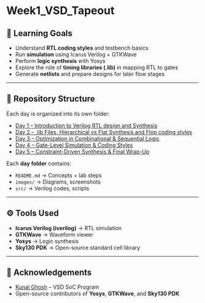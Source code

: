 # Week1_VSD_Tapeout


## 🎯 Learning Goals

- Understand **RTL coding styles** and testbench basics  
- Run **simulation** using Icarus Verilog + GTKWave  
- Perform **logic synthesis** with Yosys  
- Explore the role of **timing libraries (.lib)** in mapping RTL to gates  
- Generate **netlists** and prepare designs for later flow stages  

---

## 📂 Repository Structure

Each day is organized into its own folder:

- [Day 1 – Introduction to Verilog RTL design and Synthesis](Day1/README.md)  
- [Day 2 – .lib Files, Hierarchical vs Flat Synthesis and Flop coding styles](Day2/README.md)  
- [Day 3 – Optimization in Combinational & Sequential Logic](Day3/README.md)  
- [Day 4 – Gate-Level Simulation & Coding Styles](Day4/README.md)  
- [Day 5 – Constraint-Driven Synthesis & Final Wrap-Up](Day5/README.md)  

Each **day folder** contains:
- `README.md` → Concepts + lab steps  
- `images/` → Diagrams, screenshots  
- `src/` → Verilog codes, scripts  

---

## ⚙️ Tools Used

- **Icarus Verilog (iverilog)** → RTL simulation  
- **GTKWave** → Waveform viewer  
- **Yosys** → Logic synthesis  
- **Sky130 PDK** → Open-source standard cell library  

---

## 🙌 Acknowledgements  

- [Kunal Ghosh](https://github.com/kunalg123) – VSD SoC Program  
- Open-source contributors of **Yosys**, **GTKWave**, and **Sky130 PDK**  
